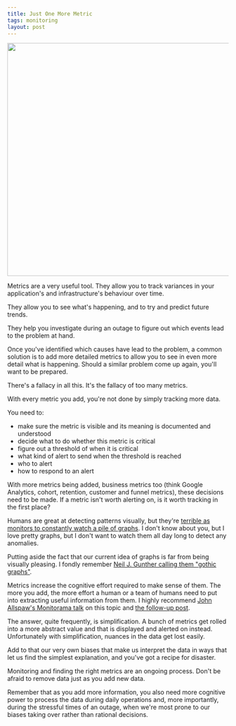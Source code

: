 ```yaml
---
title: Just One More Metric
tags: monitoring
layout: post
---
```

<img src="http://s3itch.paperplanes.de/Instrument__Librato_Metrics_20130807_171104.jpg" width="530">

Metrics are a very useful tool. They allow you to track variances in your
application's and infrastructure's behaviour over time.

They allow you to see what's happening, and to try and predict future trends.

They help you investigate during an outage to figure out which events lead to
the problem at hand.

Once you've identified which causes have lead to the problem, a common solution
is to add more detailed metrics to allow you to see in even more detail what is
happening. Should a similar problem come up again, you'll want to be prepared.

There's a fallacy in all this. It's the fallacy of too many metrics.

With every metric you add, you're not done by simply tracking more data.

You need to:

- make sure the metric is visible and its meaning is documented and understood
- decide what to do whether this metric is critical
- figure out a threshold of when it is critical
- what kind of alert to send when the threshold is reached
- who to alert
- how to respond to an alert

With more metrics being added, business metrics too (think Google Analytics,
cohort, retention, customer and funnel metrics), these decisions need to be
made. If a metric isn't worth alerting on, is it worth tracking in the first
place?

Humans are great at detecting patterns visually, but they're [terrible as
monitors to constantly watch a pile of
graphs](http://www.macroresilience.com/2011/12/29/people-make-poor-monitors-for-computers/).
I don't know about you, but I love pretty graphs, but I don't want to watch them
all day long to detect any anomalies.

Putting aside the fact that our current idea of graphs is far from being
visually pleasing. I fondly remember [Neil J. Gunther calling them "gothic
graphs"](http://vimeo.com/67159604).

Metrics increase the cognitive effort required to make sense of them. The more
you add, the more effort a human or a team of humans need to put into extracting
useful information from them. I highly recommend [John Allspaw's Monitorama
talk](http://vimeo.com/67158676) on this topic and [the follow-up
post](http://www.kitchensoap.com/2013/07/22/owning-attention-considerations-for-alert-design/).

The answer, quite frequently, is simplification. A bunch of metrics get rolled
into a more abstract value and that is displayed and alerted on instead.
Unfortunately with simplification, nuances in the data get lost easily.

Add to that our very own biases that make us interpret the data in ways that let
us find the simplest explanation, and you've got a recipe for disaster. 

Monitoring and finding the right metrics are an ongoing process. Don't be afraid
to remove data just as you add new data.

Remember that as you add more information, you also need more cognitive power to
process the data during daily operations and, more importantly, during
the stressful times of an outage, when we're most prone to our biases taking
over rather than rational decisions.
